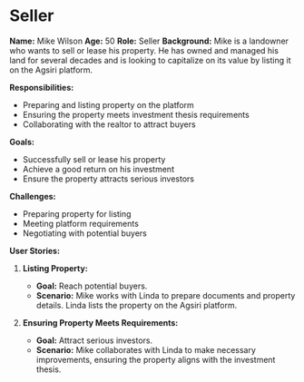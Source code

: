 
# Seller

**Name:** Mike Wilson
**Age:** 50
**Role:** Seller
**Background:**
Mike is a landowner who wants to sell or lease his property. He has owned and managed his land for several decades and is looking to capitalize on its value by listing it on the Agsiri platform.

**Responsibilities:**
- Preparing and listing property on the platform
- Ensuring the property meets investment thesis requirements
- Collaborating with the realtor to attract buyers

**Goals:**
- Successfully sell or lease his property
- Achieve a good return on his investment
- Ensure the property attracts serious investors

**Challenges:**
- Preparing property for listing
- Meeting platform requirements
- Negotiating with potential buyers

**User Stories:**

1. **Listing Property:**
   - **Goal:** Reach potential buyers.
   - **Scenario:** Mike works with Linda to prepare documents and property details. Linda lists the property on the Agsiri platform.

2. **Ensuring Property Meets Requirements:**
   - **Goal:** Attract serious investors.
   - **Scenario:** Mike collaborates with Linda to make necessary improvements, ensuring the property aligns with the investment thesis.

